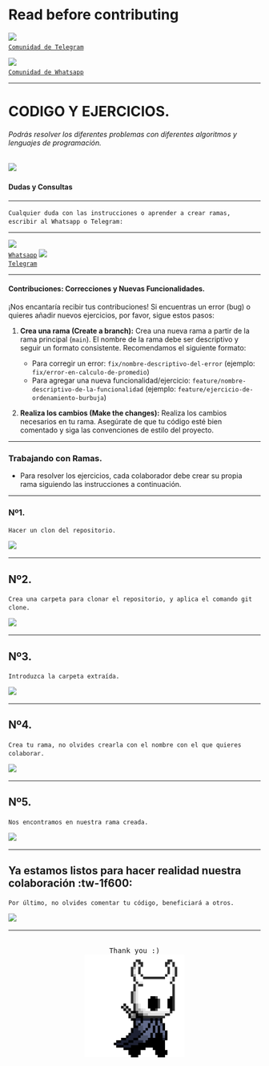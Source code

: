 # Read before contributing
<code><a href="https://t.me/EnlacesProgramadores"  target="_blank"><img height="40" src="https://www.seekpng.com/png/full/945-9450674_web-telegram-icon-telegram-png.png"> Comunidad de Telegram</a></code>

<code><a href="https://chat.whatsapp.com/GMJq4hsb60Y3nJbdeRZcA2"  target="_blank"><img height="40" src="https://user-images.githubusercontent.com/22551090/175209077-f368c78e-2a0c-4a6c-9197-8bf637c00c0e.png"> Comunidad de Whatsapp</a></code>

------------

# CODIGO Y EJERCICIOS.

###### Podrás resolver los diferentes problemas con diferentes algoritmos y lenguajes de programación.
![](https://encrypted-tbn0.gstatic.com/images?q=tbn:ANd9GcSj0bMSjQQW0nwdKhzFo0foZDfcUK65HdqyxQ&usqp=CAU)

#### Dudas y Consultas

------------
`Cualquier duda con las instrucciones o aprender a crear ramas, escribir al Whatsapp o Telegram:`


------------


<code><a href="https://wa.me/+51993620749" target="_blank"><img height="20" src="https://upload.wikimedia.org/wikipedia/commons/thumb/6/6b/WhatsApp.svg/640px-WhatsApp.svg.png"> Whatsapp</a></code>
<code><a href="https://t.me/MarckJoe"  target="_blank"><img height="20" src="https://www.seekpng.com/png/full/945-9450674_web-telegram-icon-telegram-png.png"> Telegram</a></code>

------------
#### Contribuciones: Correcciones y Nuevas Funcionalidades.
¡Nos encantaría recibir tus contribuciones! Si encuentras un error (bug) o quieres añadir nuevos ejercicios, por favor, sigue estos pasos:


1.  **Crea una rama (Create a branch):** Crea una nueva rama a partir de la rama principal (`main`). El nombre de la rama debe ser descriptivo y seguir un formato consistente. Recomendamos el siguiente formato:


    *   Para corregir un error: `fix/nombre-descriptivo-del-error` (ejemplo: `fix/error-en-calculo-de-promedio`)
    *   Para agregar una nueva funcionalidad/ejercicio: `feature/nombre-descriptivo-de-la-funcionalidad` (ejemplo: `feature/ejercicio-de-ordenamiento-burbuja`)

2.  **Realiza los cambios (Make the changes):** Realiza los cambios necesarios en tu rama. Asegúrate de que tu código esté bien comentado y siga las convenciones de estilo del proyecto.


------------

### Trabajando con Ramas.
  *  Para resolver los ejercicios, cada colaborador debe crear su propia rama siguiendo las instrucciones a continuación.
------------

### Nº1.
`Hacer un clon del repositorio.`

![](https://user-images.githubusercontent.com/22551090/144492862-4d3b9c30-c4fb-43f8-b93e-e617cb087355.jpg)

------------


## Nº2.
`Crea una carpeta para clonar el repositorio, y aplica el comando git clone.`

![](https://user-images.githubusercontent.com/22551090/144493518-cf4c4f98-a89f-4ad3-bf9e-badd77ccabe1.jpg)

------------


## Nº3.
`Introduzca la carpeta extraída.`

![](https://user-images.githubusercontent.com/22551090/144494363-4d691b31-5857-4e1f-af1c-37be8f3ae815.jpg)

------------
## Nº4.
`Crea tu rama, no olvides crearla con el nombre con el que quieres colaborar.`

![](https://user-images.githubusercontent.com/22551090/144495163-35f91823-1c7b-4de2-8c05-4c04aee3cf18.jpg)


------------
## Nº5.
`Nos encontramos en nuestra rama creada.`



![](https://user-images.githubusercontent.com/22551090/144495712-3a04b9e0-4723-43db-a0c9-248bf19cc105.jpg)

------------
## Ya estamos listos para hacer realidad nuestra colaboración :tw-1f600:

`Por último, no olvides comentar tu código, beneficiará a otros.`

![](https://user-images.githubusercontent.com/22551090/144496665-40751702-7cb1-42c9-b3c6-af858788130d.jpg)


------------

<p align="center">
  <br>
  <samp>
    Thank you :) <br>

</samp>

  <img src="https://raw.githubusercontent.com/TanZng/TanZng/master/assets/hollor_knight3.gif" width="200"/>

</p>



